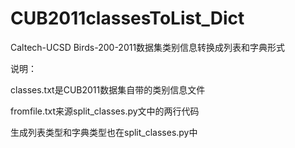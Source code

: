 # CUB2011classesToList_Dict
Caltech-UCSD Birds-200-2011数据集类别信息转换成列表和字典形式

说明：

classes.txt是CUB2011数据集自带的类别信息文件

fromfile.txt来源split_classes.py文中的两行代码

生成列表类型和字典类型也在split_classes.py中
